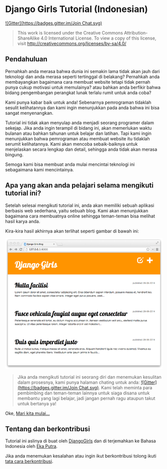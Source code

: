 # Django Girls Tutorial (Indonesian)
[![Gitter](https://badges.gitter.im/Join Chat.svg)](https://gitter.im/DjangoGirls/tutorial?utm_source=badge&utm_medium=badge&utm_campaign=pr-badge&utm_content=badge)

> This work is licensed under the Creative Commons Attribution-ShareAlike 4.0
International License. To view a copy of this license, visit
http://creativecommons.org/licenses/by-sa/4.0/


## Pendahuluan

Pernahkah anda merasa bahwa dunia ini semakin lama tidak akan jauh dari teknologi dan anda merasa seperti tertinggal di belakang? Pernahkah anda membayangkan bagaimana cara membuat website tetapi tidak pernah punya cukup motivasi untuk memulainya? atau bahkan anda berfikir bahwa bidang pengembangan perangkat lunak terlalu rumit untuk anda coba?

Kami punya kabar baik untuk anda! Sebenarnya pemrograman tidaklah sesulit kelihatannya dan kami ingin menunjukkan pada anda bahwa ini bisa sangat menyenangkan.

Tutorial ini tidak akan menyulap anda menjadi seorang programer dalam sekejap. Jika anda ingin terampil di bidang ini, akan memerlukan waktu bulanan atau bahkan tahunan untuk belajar dan latihan. Tapi kami ingin menunjukkan bahwa pemrograman atau membuat website itu tidaklah serumit kelihatannya. Kami akan mencoba sebaik-baiknya untuk menjelaskan secara lengkap dan detail, sehingga anda tidak akan merasa bingung.

Semoga kami bisa membuat anda mulai mencintai teknologi ini sebagaimana kami mencintainya.

## Apa yang akan anda pelajari selama mengikuti tutorial ini?

Setelah selesai mengikuti tutorial ini, anda akan memiliki sebuah aplikasi berbasis web sederhana, yaitu sebuah blog. Kami akan menunjukkan bagaimana cara membuatnya online sehingga teman-teman bisa melihat hasil karya anda.

Kira-kira hasil akhirnya akan terlihat seperti gambar di bawah ini:

![Figure 0.1](images/application.png)

> Jika anda mengikuti tutorial ini seorang diri dan menemukan kesulitan dalam prosesnya, kami punya halaman chating untuk anda: [![Gitter](https://badges.gitter.im/Join Chat.svg)](https://gitter.im/DjangoGirls/tutorial?utm_source=badge&utm_medium=badge&utm_campaign=pr-badge&utm_content=badge). Kami telah meminta para pembimbing dan teman-teman lainnya untuk siaga disana untuk membantu yang lagi belajar, jadi jangan pernah ragu ataupun takut untuk bertanya ya!

Oke, [Mari kita mulai...](how_internet_works/README.md)

## Tentang dan berkontribusi

Tutorial ini aslinya di buat oleh [DjangoGirls](http://djangogirls.org/) dan di terjemahkan ke Bahasa Indonesia oleh [Eka Putra](https://github.com/ekaputra07).

Jika anda menemukan kesalahan atau ingin ikut berkontribusi tolong ikuti [tata cara berkontribusi](https://github.com/belajar-django/tutorial-id/blob/master/CONTRIBUTING.md).
